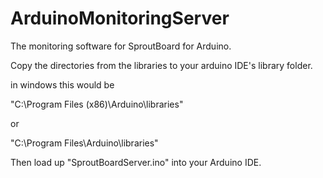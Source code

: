 ArduinoMonitoringServer
=======================

The monitoring software for SproutBoard for Arduino.

Copy the directories from the libraries to your arduino IDE's library folder.

in windows this would be

"C:\Program Files (x86)\Arduino\libraries"

or

"C:\Program Files\Arduino\libraries"

Then load up "SproutBoardServer.ino" into your Arduino IDE.
